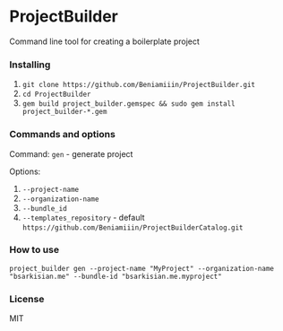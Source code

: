 # ProjectBuilder
Command line tool for creating a boilerplate project

### Installing
1. `git clone https://github.com/Beniamiiin/ProjectBuilder.git`
2. `cd ProjectBuilder`
3. `gem build project_builder.gemspec && sudo gem install project_builder-*.gem`

### Commands and options
Command: `gen` - generate project

Options: 
1. `--project-name`
2. `--organization-name`
3. `--bundle_id`
4. `--templates_repository` - default `https://github.com/Beniamiiin/ProjectBuilderCatalog.git`

### How to use
`project_builder gen --project-name "MyProject" --organization-name "bsarkisian.me" --bundle-id "bsarkisian.me.myproject"`

### License

MIT
